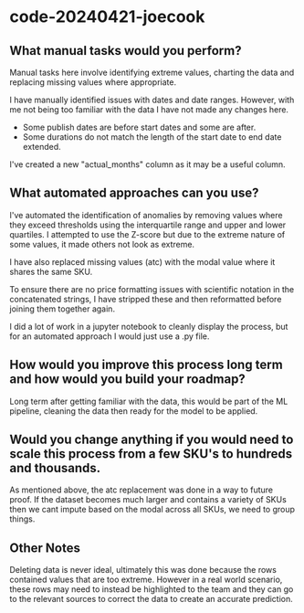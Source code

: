 # code-20240421-joecook
 
## What manual tasks would you perform?
Manual tasks here involve identifying extreme values, charting the data and replacing missing values where appropriate.

I have manually identified issues with dates and date ranges. However, with me not being too familiar with the data I have not made any changes here. 
- Some publish dates are before start dates and some are after. 
- Some durations do not match the length of the start date to end date extended. 

I've created a new "actual_months" column as it may be a useful column.


## What automated approaches can you use?
I've automated the identification of anomalies by removing values where they exceed thresholds using the interquartile range and upper and lower quartiles. I attempted to use the Z-score but due to the extreme nature of some values, it made others not look as extreme.

I have also replaced missing values (atc) with the modal value where it shares the same SKU.

To ensure there are no price formatting issues with scientific notation in the concatenated strings, I have stripped these and then reformatted before joining them together again.

I did a lot of work in a jupyter notebook to cleanly display the process, but for an automated approach I would just use a .py file.


## How would you improve this process long term and how would you build your roadmap?
Long term after getting familiar with the data, this would be part of the ML pipeline, cleaning the data then ready for the model to be applied.

## Would you change anything if you would need to scale this process from a few SKU's to hundreds and thousands.
As mentioned above, the atc replacement was done in a way to future proof. If the dataset becomes much larger and contains a variety of SKUs then we cant impute based on the modal across all SKUs, we need to group things.

## Other Notes
Deleting data is never ideal, ultimately this was done because the rows contained values that are too extreme. However in a real world scenario, these rows may need to instead be highlighted to the team and they can go to the relevant sources to correct the data to create an accurate prediction.